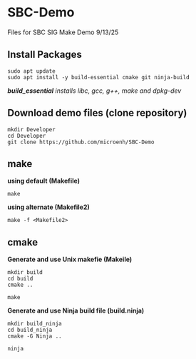 # SBC-Demo
Files for SBC SIG Make Demo 9/13/25


## Install Packages
```
sudo apt update
sudo apt install -y build-essential cmake git ninja-build
```
**_build_essential_** *installs libc, gcc, g++, make and dpkg-dev*

## Download demo files (clone repository)
```
mkdir Developer
cd Developer
git clone https://github.com/microenh/SBC-Demo
```

## make
**using default (Makefile)**
```
make
```

**using alternate (Makefile2)**
```
make -f <Makefile2>
```

## cmake
**Generate and use Unix makefie (Makeile)**
```
mkdir build
cd build
cmake ..

make
```

**Generate and use Ninja build file (build.ninja)**
```
mkdir build_ninja
cd build_ninja
cmake -G Ninja ..

ninja
```
